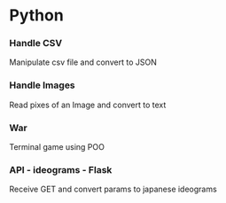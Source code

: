 # Python

### Handle CSV
Manipulate csv file and convert to JSON

### Handle Images
Read pixes of an Image and convert to text

### War
Terminal game using POO

### API - ideograms - Flask
Receive GET and convert params to japanese ideograms
